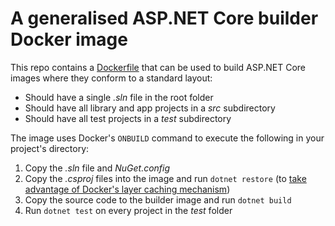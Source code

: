 # A generalised ASP.NET Core builder Docker image

This repo contains a [Dockerfile](/Dockerfile) that can be used to build ASP.NET Core images where they conform to a standard layout:

* Should have a single _.sln_ file in the root folder
* Should have all library and app projects in a _src_ subdirectory
* Should have all test projects in a _test_ subdirectory

The image uses Docker's `ONBUILD` command to execute the following in your project's directory:

1. Copy the _.sln_ file and _NuGet.config_
1. Copy the _.csproj_ files into the image and run `dotnet restore` (to [take advantage of Docker's layer caching mechanism](https://andrewlock.net/optimising-asp-net-core-apps-in-docker-avoiding-manually-copying-csproj-files/))
1. Copy the source code to the builder image and run `dotnet build`
1. Run `dotnet test` on every project in the _test_ folder
